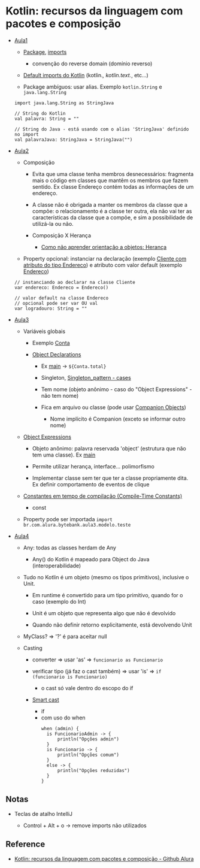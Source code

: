 # Kotlin: recursos da linguagem com pacotes e composição

  - [Aula1](src/main/kotlin/br/com/alura/bytebank/aula1/main.kt)
    
    - [Package](https://kotlinlang.org/docs/packages.html), [imports](https://kotlinlang.org/docs/packages.html#imports)
      - convenção do reverse domain (domínio reverso)
        
    - [Default imports do Kotlin](https://kotlinlang.org/docs/packages.html#default-imports) (kotlin.*, kotlin.text.*, etc...)
      
    - Package ambíguos: usar alias. Exemplo ```kotlin.String``` e ```java.lang.String```
    ```    
    import java.lang.String as StringJava
    
    // String do Kotlin
    val palavra: String = ""    
    
    // String do Java - está usando com o alias 'StringJava' definido no import
    val palavraJava: StringJava = StringJava("") 
    
    ```

  - [Aula2](src/main/kotlin/br/com/alura/bytebank/aula2/main.kt)
    - Composição
      
      - Evita que uma classe tenha membros desnecessários: fragmenta mais o código em classes que mantêm os membros que fazem sentido. Ex classe Endereço contém todas as informações de um endereço.  
        
      - A classe não é obrigada a manter os membros da classe que a compõe: o relacionamento é a classe ter outra, ela não vai ter as características da classe que a compõe, e sim a possibilidade de utilizá-la ou não.

      - Composição X Herança

        - [Como não aprender orientação a objetos: Herança](https://blog.caelum.com.br/como-nao-aprender-orientacao-a-objetos-heranca/)    
      
    - Property opcional: instanciar na declaração (exemplo [Cliente com atributo do tipo Endereco](src/main/kotlin/br/com/alura/bytebank/aula2/modelo/Cliente.kt)) e atributo com valor default (exemplo [Endereco](src/main/kotlin/br/com/alura/bytebank/aula2/modelo/Endereco.kt))
      
    ```
    // instanciando ao declarar na classe Cliente
    var endereco: Endereco = Endereco()
    
    // valor default na classe Endereco 
    // opcional pode ser var OU val
    var logradouro: String = ""
    
    ```

  - [Aula3](src/main/kotlin/br/com/alura/bytebank/aula3/main.kt)
    
    - Variáveis globais
      
      - Exemplo [Conta](src/main/kotlin/br/com/alura/bytebank/aula3/modelo/Conta.kt)
    
      - [Object Declarations](https://kotlinlang.org/docs/object-declarations.html#object-declarations-overview)

        - Ex [main](src/main/kotlin/br/com/alura/bytebank/aula3/main.kt) -> ```${Conta.total}```

        - Singleton, [Singleton_pattern - cases](https://en.wikipedia.org/wiki/Singleton_pattern#Common_uses)

        - Tem nome (objeto anônimo - caso do "Object Expressions" - não tem nome)

        - Fica em arquivo ou classe (pode usar [Companion Objects](https://kotlinlang.org/docs/object-declarations.html#companion-objects))
            - Nome implícito é Companion (exceto se informar outro nome)
        
    - [Object Expressions](https://kotlinlang.org/docs/object-declarations.html#object-expressions)
    
      -  Objeto anônimo: palavra reservada 'object' (estrutura que não tem uma classe). Ex [main](src/main/kotlin/br/com/alura/bytebank/aula3/main.kt)
         
        - Permite utilizar herança, interface... polimorfismo
         
        -  Implementar classe sem ter que ter a classe propriamente dita. Ex definir comportamento de eventos de clique
    
    - [Constantes em tempo de compilação (Compile-Time Constants)](https://kotlinlang.org/docs/properties.html#compile-time-constants)
      - const
        
    - Property pode ser importada ```import br.com.alura.bytebank.aula3.modelo.teste```
    
  - [Aula4](src/main/kotlin/br/com/alura/bytebank/aula4/main.kt)    
    
    - Any: todas as classes herdam de Any
      
      - Any() do Kotlin é mapeado para Object do Java (interoperabilidade)
      
    - Tudo no Kotlin é um objeto (mesmo os tipos primitivos), inclusive o Unit.
      
      - Em runtime é convertido para um tipo primitivo, quando for o caso (exemplo do Int)
      
      - Unit é um objeto que representa algo que não é devolvido
        
      - Quando não definir retorno explicitamente, está devolvendo Unit
        
    -  MyClass? => '?' é para aceitar null 
    
    - Casting
      
      - converter => usar 'as' => ```funcionario as Funcionario```
        
      - verificar tipo (já faz o cast também) => usar 'is' => ```if (funcionario is Funcionario)```
        - o cast só vale dentro do escopo do if
        
      - [Smart cast](https://kotlinlang.org/docs/typecasts.html#smart-casts) 
        - if
        - com uso do when
          ```
          when (admin) {
            is FuncionarioAdmin -> {
                println("Opções admin")
            }
            is Funcionario -> {
                println("Opções comum")
            }
            else -> {
                println("Opções reduzidas")
            }
          }  
          ```  
    
    
## Notas

  - Teclas de atalho IntelliJ
    
    - Control + Alt + o -> remove imports não utilizados

## Reference

- [Kotlin: recursos da linguagem com pacotes e composição - Github Alura](https://github.com/alura-cursos/kotlin-pacotes-composicao-objects)